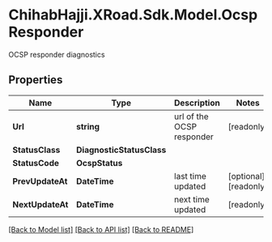 # ChihabHajji.XRoad.Sdk.Model.OcspResponder
OCSP responder diagnostics

## Properties

Name | Type | Description | Notes
------------ | ------------- | ------------- | -------------
**Url** | **string** | url of the OCSP responder | [readonly] 
**StatusClass** | **DiagnosticStatusClass** |  | 
**StatusCode** | **OcspStatus** |  | 
**PrevUpdateAt** | **DateTime** | last time updated | [optional] [readonly] 
**NextUpdateAt** | **DateTime** | next time updated | [readonly] 

[[Back to Model list]](../README.md#documentation-for-models) [[Back to API list]](../README.md#documentation-for-api-endpoints) [[Back to README]](../README.md)

